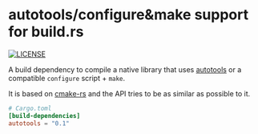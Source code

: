 # autotools/configure&make support for build.rs

[![LICENSE](https://img.shields.io/badge/license-MIT-blue.svg)](LICENSE)

A build dependency to compile a native library that uses [autotools][1] or
a compatible `configure` script + `make`.

It is based on [cmake-rs](https://github.com/alexcrichton/cmake-rs) and
the API tries to be as similar as possible to it.

``` toml
# Cargo.toml
[build-dependencies]
autotools = "0.1"
```

[1]: https://www.gnu.org/software/autoconf/autoconf.html
